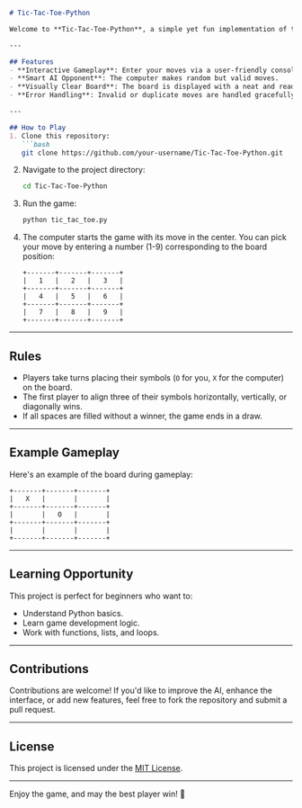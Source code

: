 ```markdown
# Tic-Tac-Toe-Python  

Welcome to **Tic-Tac-Toe-Python**, a simple yet fun implementation of the classic Tic-Tac-Toe game in Python. Challenge the computer in a battle of wits where you play as `O`, and the computer plays as `X`.  

---

## Features  
- **Interactive Gameplay**: Enter your moves via a user-friendly console interface.  
- **Smart AI Opponent**: The computer makes random but valid moves.  
- **Visually Clear Board**: The board is displayed with a neat and readable design.  
- **Error Handling**: Invalid or duplicate moves are handled gracefully.  

---

## How to Play  
1. Clone this repository:  
   ```bash
   git clone https://github.com/your-username/Tic-Tac-Toe-Python.git
   ```
2. Navigate to the project directory:  
   ```bash
   cd Tic-Tac-Toe-Python
   ```
3. Run the game:  
   ```bash
   python tic_tac_toe.py
   ```
4. The computer starts the game with its move in the center. You can pick your move by entering a number (1-9) corresponding to the board position:  

   ```
   +-------+-------+-------+
   |   1   |   2   |   3   |
   +-------+-------+-------+
   |   4   |   5   |   6   |
   +-------+-------+-------+
   |   7   |   8   |   9   |
   +-------+-------+-------+
   ```

---

## Rules  
- Players take turns placing their symbols (`O` for you, `X` for the computer) on the board.  
- The first player to align three of their symbols horizontally, vertically, or diagonally wins.  
- If all spaces are filled without a winner, the game ends in a draw.  

---

## Example Gameplay  
Here's an example of the board during gameplay:  

```
+-------+-------+-------+
|   X   |       |       |
+-------+-------+-------+
|       |   O   |       |
+-------+-------+-------+
|       |       |       |
+-------+-------+-------+
```

---

## Learning Opportunity  
This project is perfect for beginners who want to:  
- Understand Python basics.  
- Learn game development logic.  
- Work with functions, lists, and loops.  

---

## Contributions  
Contributions are welcome! If you'd like to improve the AI, enhance the interface, or add new features, feel free to fork the repository and submit a pull request.  

---

## License  
This project is licensed under the [MIT License](LICENSE).  

---

Enjoy the game, and may the best player win! 🎉
```
